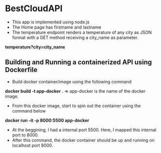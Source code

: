 # BestCloudAPI

- This app is implemented using node.js
- The Home page has firstname and lastname
- The temperature endpoint renders a temperature of any city as JSON format with a GET method receiving a city_name as parameter.

**temperature?city=city_name**



## Building and Running a containerized API using Dockerfile



- Build docker container/image using the following command



**docker build -t app-docker .**     => app-docker is the name of the docker image.



- From this docker image, start to spin out the container using the command below



**docker run -it -p 8000:5500 app-docker**



- At the beggining, I had a internal port 5500. Here, I mapped this internal port to 8000.
- After this command, the docker container should be up and running on localhost port 8000.

